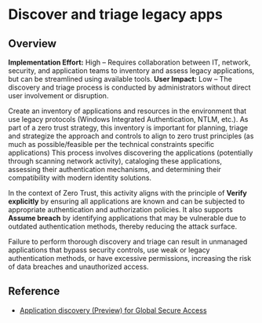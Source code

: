 #  Discover and triage legacy apps

## Overview

**Implementation Effort:** High – Requires collaboration between IT, network, security, and application teams to inventory and assess legacy applications, but can be streamlined using available tools.
**User Impact:** Low – The discovery and triage process is conducted by administrators without direct user involvement or disruption.


Create an inventory of applications and resources in the environment that use legacy protocols (Windows Integrated Authentication, NTLM, etc.). As part of a zero trust strategy, this inventory is important for planning, triage and strategize the approach and controls to align to zero trust principles (as much as possible/feasible per the technical constraints specific applications)
This process involves discovering the applications (potentially through scanning network activity), cataloging these applications, assessing their authentication mechanisms, and determining their compatibility with modern identity solutions.

In the context of Zero Trust, this activity aligns with the principle of **Verify explicitly** by ensuring all applications are known and can be subjected to appropriate authentication and authorization policies. It also supports **Assume breach** by identifying applications that may be vulnerable due to outdated authentication methods, thereby reducing the attack surface.

Failure to perform thorough discovery and triage can result in unmanaged applications that bypass security controls, use weak or legacy authentication methods, or have excessive permissions, increasing the risk of data breaches and unauthorized access.

## Reference
* [Application discovery (Preview) for Global Secure Access](https://learn.microsoft.com/entra/global-secure-access/how-to-application-discovery)
